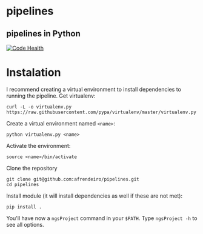 pipelines
=========
pipelines in Python
---------

[![Code Health](https://landscape.io/github/afrendeiro/pipelines/master/landscape.svg?style=flat)](https://landscape.io/github/afrendeiro/pipelines/master)

# Instalation
I recommend creating a virtual environment to install dependencies to running the pipeline.
Get virtualenv:

    curl -L -o virtualenv.py https://raw.githubusercontent.com/pypa/virtualenv/master/virtualenv.py

Create a virtual environment named `<name>`:

    python virtualenv.py <name>

Activate the environment:

    source <name>/bin/activate

Clone the repository

    git clone git@github.com:afrendeiro/pipelines.git
    cd pipelines

Install module (it will install dependencies as well if these are not met):

    pip install .

You'll have now a `ngsProject` command in your `$PATH`. Type `ngsProject -h` to see all options.
